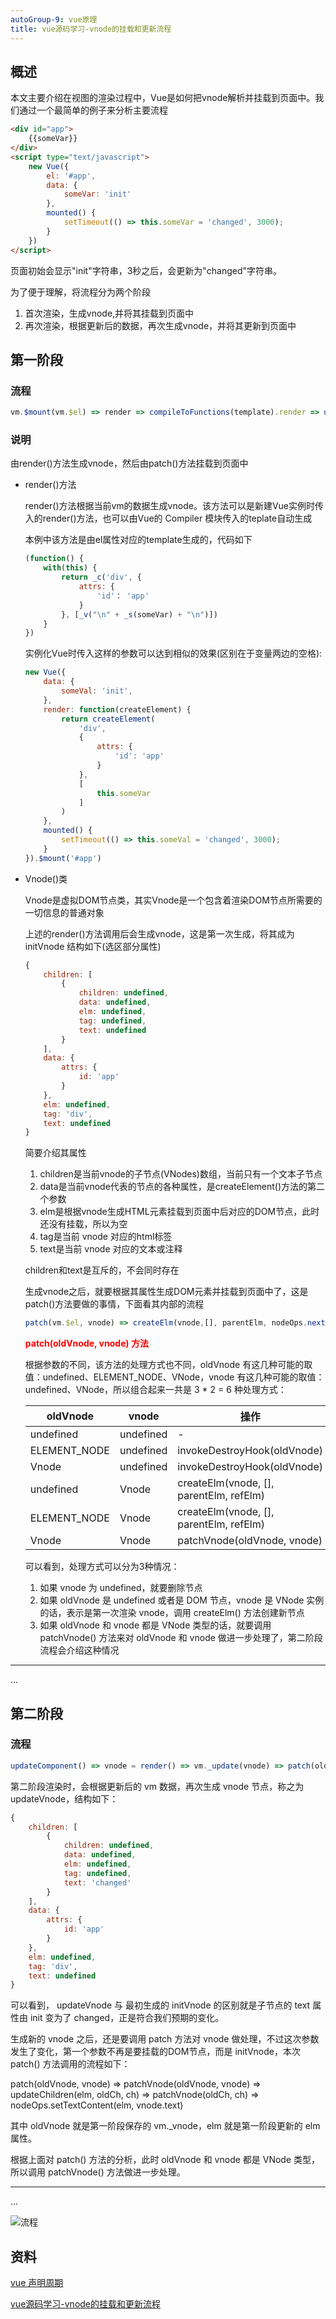 ```yaml
---
autoGroup-9: vue原理
title: vue源码学习-vnode的挂载和更新流程
---
```

## 概述
本文主要介绍在视图的渲染过程中，Vue是如何把vnode解析并挂载到页面中。我们通过一个最简单的例子来分析主要流程
```html
<div id="app">
    {{someVar}}
</div>
<script type="text/javascript">
    new Vue({
        el: '#app',
        data: {
            someVar: 'init'
        },
        mounted() {
            setTimeout(() => this.someVar = 'changed', 3000);
        }
    })
</script>
```
页面初始会显示"init"字符串，3秒之后，会更新为"changed"字符串。

为了便于理解，将流程分为两个阶段
1. 首次渲染，生成vnode,并将其挂载到页面中
2. 再次渲染，根据更新后的数据，再次生成vnode，并将其更新到页面中

## 第一阶段
### 流程
```js
vm.$mount(vm.$el) => render => compileToFunctions(template).render => updateComponent() => vnode => render() => vm._update(vnode) => patch(vm.$el, vnode)
```
### 说明
由render()方法生成vnode，然后由patch()方法挂载到页面中

- render()方法
    
    render()方法根据当前vm的数据生成vnode。该方法可以是新建Vue实例时传入的render()方法，也可以由Vue的 Compiler 模块传入的teplate自动生成

    本例中该方法是由el属性对应的template生成的，代码如下
    ```js
    (function() {
        with(this) {
            return _c('div', {
                attrs: {
                    'id'： 'app'
                }
            }, [_v("\n" + _s(someVar) + "\n")])
        }
    })
    ```
    实例化Vue时传入这样的参数可以达到相似的效果(区别在于变量两边的空格):
    ```js
    new Vue({
        data: {
            someVal: 'init',
        },
        render: function(createElement) {
            return createElement(
                'div',
                {
                    attrs: {
                        'id': 'app'
                    }
                },
                [
                    this.someVar
                ]
            )
        },
        mounted() {
            setTimeout(() => this.someVal = 'changed', 3000);
        }
    }).$mount('#app')
    ```
- Vnode()类

    Vnode是虚拟DOM节点类，其实Vnode是一个包含着渲染DOM节点所需要的一切信息的普通对象

    上述的render()方法调用后会生成vnode，这是第一次生成，将其成为 initVnode 结构如下(选区部分属性)
    ```js
    {
        children: [
            {
                children: undefined,
                data: undefined,
                elm: undefined,
                tag: undefined,
                text: undefined
            }
        ],
        data: {
            attrs: {
                id: 'app'
            }
        },
        elm: undefined,
        tag: 'div',
        text: undefined
    }
    ```
    简要介绍其属性

    1. children是当前vnode的子节点(VNodes)数组，当前只有一个文本子节点
    2. data是当前vnode代表的节点的各种属性，是createElement()方法的第二个参数
    3. elm是根据vnode生成HTML元素挂载到页面中后对应的DOM节点，此时还没有挂载，所以为空
    4. tag是当前 vnode 对应的html标签
    5. text是当前 vnode 对应的文本或注释

    children和text是互斥的，不会同时存在

    生成vnode之后，就要根据其属性生成DOM元素并挂载到页面中了，这是patch()方法要做的事情，下面看其内部的流程
    ```js
    patch(vm.$el, vnode) => createElm(vnode,[], parentElm, nodeOps.nextSibling(oldElm)) => removeVnodes(parentElm, [oldVnode], 0, 0)
    ```
    <span style="color: red">**patch(oldVnode, vnode) 方法**</span>

    根据参数的不同，该方法的处理方式也不同，oldVnode 有这几种可能的取值：undefined、ELEMENT_NODE、VNode，vnode 有这几种可能的取值：undefined、VNode，所以组合起来一共是 3 * 2 = 6 种处理方式：

    oldVnode | vnode | 操作
    ---|---|---
    undefined | undefined | -
    ELEMENT_NODE | undefined | invokeDestroyHook(oldVnode)
    Vnode | undefined |invokeDestroyHook(oldVnode)
    undefined | Vnode | createElm(vnode, [], parentElm, refElm)
    ELEMENT_NODE | Vnode | createElm(vnode, [], parentElm, refElm)
    Vnode | Vnode | patchVnode(oldVnode, vnode)

    可以看到，处理方式可以分为3种情况：
    1. 如果 vnode 为 undefined，就要删除节点
    2. 如果 oldVnode 是 undefined 或者是 DOM 节点，vnode 是 VNode 实例的话，表示是第一次渲染 vnode，调用 createElm() 方法创建新节点
    3. 如果 oldVnode 和 vnode 都是 VNode 类型的话，就要调用 patchVnode() 方法来对 oldVnode 和 vnode 做进一步处理了，第二阶段流程会介绍这种情况


----
...


## 第二阶段
### 流程
```js
updateComponent() => vnode = render() => vm._update(vnode) => patch(oldVnode, vnode)
```
第二阶段渲染时，会根据更新后的 vm 数据，再次生成 vnode 节点，称之为 updateVnode，结构如下：
```js
{
    children: [
        {
            children: undefined,
            data: undefined,
            elm: undefined,
            tag: undefined,
            text: 'changed'
        }
    ],
    data: {
        attrs: {
            id: 'app'
        }
    },
    elm: undefined,
    tag: 'div',
    text: undefined
}
```
可以看到， updateVnode 与 最初生成的 initVnode 的区别就是子节点的 text 属性由 init 变为了 changed，正是符合我们预期的变化。

生成新的 vnode 之后，还是要调用 patch 方法对 vnode 做处理，不过这次参数发生了变化，第一个参数不再是要挂载的DOM节点，而是 initVnode，本次 patch() 方法调用的流程如下：

patch(oldVnode, vnode) => patchVnode(oldVnode, vnode) => updateChildren(elm, oldCh, ch) => patchVnode(oldCh, ch) => nodeOps.setTextContent(elm, vnode.text)

其中 oldVnode 就是第一阶段保存的 vm._vnode，elm 就是第一阶段更新的 elm 属性。

根据上面对 patch() 方法的分析，此时 oldVnode 和 vnode 都是 VNode 类型，所以调用 patchVnode() 方法做进一步处理。

---
...


![流程](./images/305201-20170927113317169-518607531.png)
## 资料
[vue 声明周期](/source-vue/vue-statement.html#vue的父子组件生命周期)

[vue源码学习-vnode的挂载和更新流程](https://www.cnblogs.com/zhaoran/p/7600849.html)